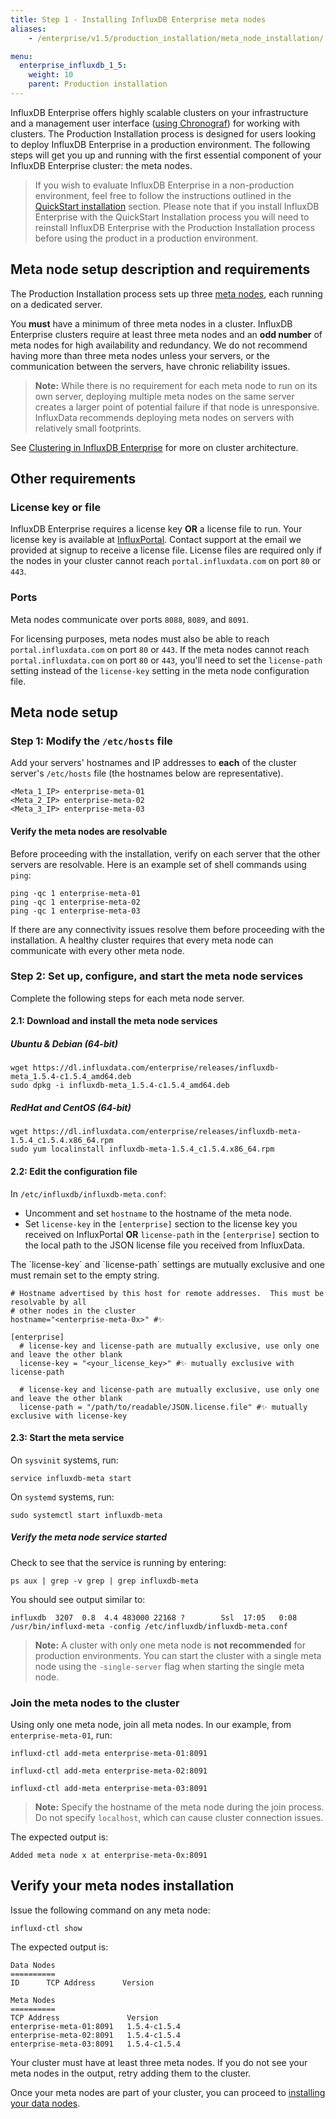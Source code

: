 ```yaml
---
title: Step 1 - Installing InfluxDB Enterprise meta nodes
aliases:
    - /enterprise/v1.5/production_installation/meta_node_installation/

menu:
  enterprise_influxdb_1_5:
    weight: 10
    parent: Production installation
---
```


InfluxDB Enterprise offers highly scalable clusters on your infrastructure
and a management user interface ([using Chronograf](https://docs.influxdata.com/chronograf/latest)) for working with clusters.
The Production Installation process is designed for users looking to
deploy InfluxDB Enterprise in a production environment.
The following steps will get you up and running with the first essential component of
your InfluxDB Enterprise cluster: the meta nodes.

> If you wish to evaluate InfluxDB Enterprise in a non-production
environment, feel free to follow the instructions outlined in the
[QuickStart installation](/enterprise_influxdb/v1.5/quickstart_installation) section.
Please note that if you install InfluxDB Enterprise with the QuickStart Installation process you
will need to reinstall InfluxDB Enterprise with the Production Installation
process before using the product in a production environment.


## Meta node setup description and requirements

The Production Installation process sets up three [meta nodes](/enterprise_influxdb/v1.5/concepts/glossary/#meta-node), each running on a dedicated server.

You **must** have a minimum of three meta nodes in a cluster.
InfluxDB Enterprise clusters require at least three meta nodes and an __**odd number**__
of meta nodes for high availability and redundancy.
We do not recommend having more than three meta nodes unless your servers,
or the communication between the servers, have chronic reliability issues.

> **Note:** While there is no requirement for each meta node to run on its own server, deploying
multiple meta nodes on the same server creates a larger point of potential failure if that node is unresponsive. InfluxData recommends deploying meta nodes on servers with relatively small footprints.

See [Clustering in InfluxDB Enterprise](/enterprise_influxdb/v1.5/concepts/clustering#optimal-server-counts)
for more on cluster architecture.

## Other requirements

### License key or file

InfluxDB Enterprise requires a license key **OR** a license file to run.
Your license key is available at [InfluxPortal](https://portal.influxdata.com/licenses).
Contact support at the email we provided at signup to receive a license file.
License files are required only if the nodes in your cluster cannot reach
`portal.influxdata.com` on port `80` or `443`.

### Ports

Meta nodes communicate over ports `8088`, `8089`, and `8091`.

For licensing purposes, meta nodes must also be able to reach `portal.influxdata.com`
on port `80` or `443`.
If the meta nodes cannot reach `portal.influxdata.com` on port `80` or `443`,
you'll need to set the `license-path` setting instead of the `license-key`
setting in the meta node configuration file.


## Meta node setup

### Step 1: Modify the `/etc/hosts` file

Add your servers' hostnames and IP addresses to **each** of the cluster server's `/etc/hosts`
file (the hostnames below are representative).

```
<Meta_1_IP> enterprise-meta-01
<Meta_2_IP> enterprise-meta-02
<Meta_3_IP> enterprise-meta-03
```

#### Verify the meta nodes are resolvable

Before proceeding with the installation, verify on each server that the other
servers are resolvable. Here is an example set of shell commands using `ping`:

```
ping -qc 1 enterprise-meta-01
ping -qc 1 enterprise-meta-02
ping -qc 1 enterprise-meta-03
```

If there are any connectivity issues resolve them before proceeding with the
installation.
A healthy cluster requires that every meta node can communicate with every other
meta node.

### Step 2: Set up, configure, and start the meta node services

Complete the following steps for each meta node server.

#### 2.1: Download and install the meta node services

##### Ubuntu & Debian (64-bit)

```
wget https://dl.influxdata.com/enterprise/releases/influxdb-meta_1.5.4-c1.5.4_amd64.deb
sudo dpkg -i influxdb-meta_1.5.4-c1.5.4_amd64.deb
```

##### RedHat and CentOS (64-bit)

```
wget https://dl.influxdata.com/enterprise/releases/influxdb-meta-1.5.4_c1.5.4.x86_64.rpm
sudo yum localinstall influxdb-meta-1.5.4_c1.5.4.x86_64.rpm
```

#### 2.2: Edit the configuration file

In `/etc/influxdb/influxdb-meta.conf`:

* Uncomment and set `hostname` to the hostname of the meta node.
* Set `license-key` in the `[enterprise]` section to the license key you received on InfluxPortal **OR** `license-path` in the `[enterprise]` section to the local path to the JSON license file you received from InfluxData.

<dt>
The `license-key` and `license-path` settings are mutually exclusive and one must remain set to the empty string.
</dt>

```
# Hostname advertised by this host for remote addresses.  This must be resolvable by all
# other nodes in the cluster
hostname="<enterprise-meta-0x>" #✨

[enterprise]
  # license-key and license-path are mutually exclusive, use only one and leave the other blank
  license-key = "<your_license_key>" #✨ mutually exclusive with license-path

  # license-key and license-path are mutually exclusive, use only one and leave the other blank
  license-path = "/path/to/readable/JSON.license.file" #✨ mutually exclusive with license-key
```

#### 2.3: Start the meta service

On `sysvinit` systems, run:

```
service influxdb-meta start
```

On `systemd` systems, run:

```
sudo systemctl start influxdb-meta
```

##### Verify the meta node service started

Check to see that the service is running by entering:

```
ps aux | grep -v grep | grep influxdb-meta
```

You should see output similar to:

```
influxdb  3207  0.8  4.4 483000 22168 ?        Ssl  17:05   0:08 /usr/bin/influxd-meta -config /etc/influxdb/influxdb-meta.conf
```

> **Note:** A cluster with only one meta node is **not recommended** for
production environments.
You can start the cluster with a single meta node using the `-single-server` flag when starting the single meta node.

### Join the meta nodes to the cluster

Using only one meta node, join all meta nodes.
In our example, from `enterprise-meta-01`, run:

```
influxd-ctl add-meta enterprise-meta-01:8091

influxd-ctl add-meta enterprise-meta-02:8091

influxd-ctl add-meta enterprise-meta-03:8091
```

> **Note:** Specify the hostname of the meta node during the join process.
Do not specify `localhost`, which can cause cluster connection issues.

The expected output is:

```
Added meta node x at enterprise-meta-0x:8091
```

## Verify your meta nodes installation

Issue the following command on any meta node:

```
influxd-ctl show
```

The expected output is:

```
Data Nodes
==========
ID      TCP Address      Version

Meta Nodes
==========
TCP Address               Version
enterprise-meta-01:8091   1.5.4-c1.5.4
enterprise-meta-02:8091   1.5.4-c1.5.4
enterprise-meta-03:8091   1.5.4-c1.5.4
```

Your cluster must have at least three meta nodes.
If you do not see your meta nodes in the output, retry adding them to
the cluster.

Once your meta nodes are part of your cluster, you can proceed to [installing your data nodes](/enterprise_influxdb/v1.5/production_installation/data_node_installation/).
